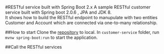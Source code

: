 #RESTful service built with Spring Boot 2.x
A sample RESTful customer service built with Spring boot 2.0.6 , JPA  and JDK 8.  
It shows how to build the RESTful endpoint to manupulate with two entities Customer and Account which are connected via one-to-many relationship.

##How to start
Clone the [repository](https://gitlab.com/lihuicheung/customer-service.git) to local. In `customer-service` folder, run `mvnw spring-boot:run` to start the application.


##Call the RESTful services